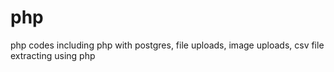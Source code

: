 # php
php codes including php with postgres, file uploads, image uploads, csv file extracting using php
